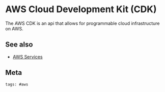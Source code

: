 # AWS Cloud Development Kit (CDK)

The AWS CDK is an api that allows for programmable cloud infrastructure on AWS.

## See also

- [AWS Services](../391)

## Meta

    tags: #aws